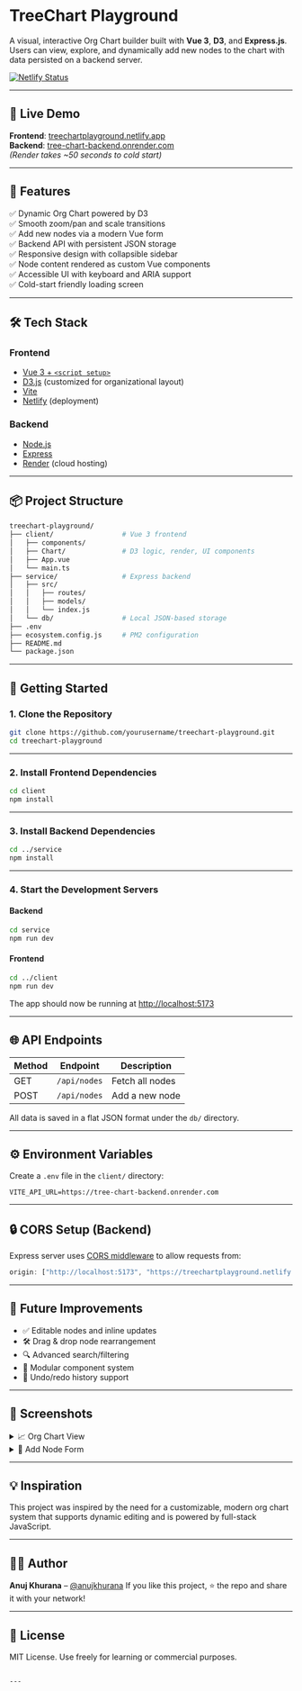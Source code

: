 # TreeChart Playground

A visual, interactive Org Chart builder built with **Vue 3**, **D3**, and **Express.js**. Users can view, explore, and dynamically add new nodes to the chart with data persisted on a backend server.

[![Netlify Status](https://api.netlify.com/api/v1/badges/ee1abb85-9b39-42a4-8c7a-63ccbb89c77c/deploy-status)](https://app.netlify.com/projects/treechartplayground/deploys)

---

## 🔗 Live Demo

**Frontend**: [treechartplayground.netlify.app](https://treechartplayground.netlify.app)  
**Backend**: [tree-chart-backend.onrender.com](https://tree-chart-backend.onrender.com)  
_(Render takes ~50 seconds to cold start)_

---

## 🧩 Features

✅ Dynamic Org Chart powered by D3  
✅ Smooth zoom/pan and scale transitions  
✅ Add new nodes via a modern Vue form  
✅ Backend API with persistent JSON storage  
✅ Responsive design with collapsible sidebar  
✅ Node content rendered as custom Vue components  
✅ Accessible UI with keyboard and ARIA support  
✅ Cold-start friendly loading screen

---

## 🛠 Tech Stack

### Frontend
- [Vue 3 + `<script setup>`](https://vuejs.org/)
- [D3.js](https://d3js.org/) (customized for organizational layout)
- [Vite](https://vitejs.dev/)
- [Netlify](https://www.netlify.com/) (deployment)

### Backend
- [Node.js](https://nodejs.org/)
- [Express](https://expressjs.com/)
- [Render](https://render.com/) (cloud hosting)

---

## 📦 Project Structure

```bash
treechart-playground/
├── client/                 # Vue 3 frontend
│   ├── components/
│   ├── Chart/              # D3 logic, render, UI components
│   ├── App.vue
│   └── main.ts
├── service/                # Express backend
│   ├── src/
│   │   ├── routes/
│   │   ├── models/
│   │   └── index.js
│   └── db/                 # Local JSON-based storage
├── .env
├── ecosystem.config.js     # PM2 configuration
├── README.md
└── package.json
````

---

## 🚀 Getting Started

### 1. Clone the Repository

```bash
git clone https://github.com/yourusername/treechart-playground.git
cd treechart-playground
```

---

### 2. Install Frontend Dependencies

```bash
cd client
npm install
```

---

### 3. Install Backend Dependencies

```bash
cd ../service
npm install
```

---

### 4. Start the Development Servers

#### Backend

```bash
cd service
npm run dev
```

#### Frontend

```bash
cd ../client
npm run dev
```

The app should now be running at [http://localhost:5173](http://localhost:5173)

---

## 🌐 API Endpoints

| Method | Endpoint     | Description     |
| ------ | ------------ | --------------- |
| GET    | `/api/nodes` | Fetch all nodes |
| POST   | `/api/nodes` | Add a new node  |

All data is saved in a flat JSON format under the `db/` directory.

---

## ⚙️ Environment Variables

Create a `.env` file in the `client/` directory:

```
VITE_API_URL=https://tree-chart-backend.onrender.com
```

---

## 🔒 CORS Setup (Backend)

Express server uses [CORS middleware](https://www.npmjs.com/package/cors) to allow requests from:

```js
origin: ["http://localhost:5173", "https://treechartplayground.netlify.app"]
```

---

## 🧪 Future Improvements

* ✅ Editable nodes and inline updates
* 🛠 Drag & drop node rearrangement
* 🔍 Advanced search/filtering
* 🧱 Modular component system
* 🧾 Undo/redo history support

---

## 📸 Screenshots

<details>
  <summary>📈 Org Chart View</summary>
  <img src="screenshots/chart-view.png" alt="Org Chart View" width="800"/>
</details>

<details>
  <summary>📝 Add Node Form</summary>
  <img src="screenshots/add-node-form.png" alt="Add Node Form" width="800"/>
</details>

---

## 💡 Inspiration

This project was inspired by the need for a customizable, modern org chart system that supports dynamic editing and is powered by full-stack JavaScript.

---

## 👨‍💻 Author

**Anuj Khurana** – [@anujkhurana](https://github.com/anujkhurana)
If you like this project, ⭐️ the repo and share it with your network!

---

## 📄 License

MIT License. Use freely for learning or commercial purposes.

```

---